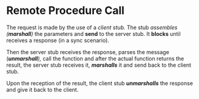 # Remote Procedure Call
The request is made by the use of a _client stub._ The stub _assembles (**marshall**)_ the parameters and **send** to the server stub. It **blocks** until receives a response (in a sync scenario).

Then the server stub receives the response, parses the message (_**unmarshall**),_ call the function and after the actual function returns the result, the server stub receives it, _**marshalls**_ it and send back to the client stub.

Upon the reception of the result, the client stub _**unmarshalls**_ the response and give it back to the client.